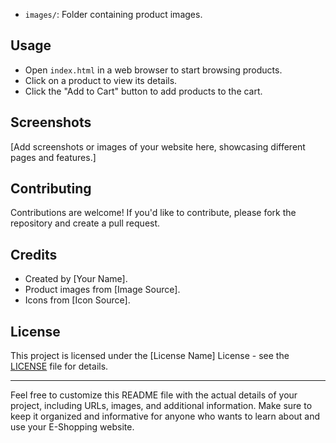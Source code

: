 - `images/`: Folder containing product images.

## Usage

- Open `index.html` in a web browser to start browsing products.
- Click on a product to view its details.
- Click the "Add to Cart" button to add products to the cart.

## Screenshots

[Add screenshots or images of your website here, showcasing different pages and features.]

## Contributing

Contributions are welcome! If you'd like to contribute, please fork the repository and create a pull request.

## Credits

- Created by [Your Name].
- Product images from [Image Source].
- Icons from [Icon Source].

## License

This project is licensed under the [License Name] License - see the [LICENSE](LICENSE) file for details.

---

Feel free to customize this README file with the actual details of your project, including URLs, images, and additional information. Make sure to keep it organized and informative for anyone who wants to learn about and use your E-Shopping website.
